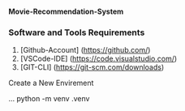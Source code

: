 #### Movie-Recommendation-System 

### Software and Tools Requirements

1. [Github-Account] (https://github.com/)
2. [VSCode-IDE]   (https://code.visualstudio.com/)
3. [GIT-CLI]      (https://git-scm.com/downloads)

Create a New Envirement

...
python -m venv .venv
